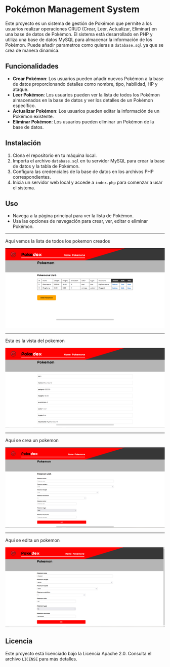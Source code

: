# Pokémon Management System

Este proyecto es un sistema de gestión de Pokémon que permite a los usuarios realizar operaciones CRUD (Crear, Leer, Actualizar, Eliminar) en una base de datos de Pokémon. El sistema está desarrollado en PHP y utiliza una base de datos MySQL para almacenar la información de los Pokémon.
Puede añadir parametros como quieras a `database.sql` ya que se crea de manera dinamica. 

## Funcionalidades

- **Crear Pokémon**: Los usuarios pueden añadir nuevos Pokémon a la base de datos proporcionando detalles como nombre, tipo, habilidad, HP y ataque.
- **Leer Pokémon**: Los usuarios pueden ver la lista de todos los Pokémon almacenados en la base de datos y ver los detalles de un Pokémon específico.
- **Actualizar Pokémon**: Los usuarios pueden editar la información de un Pokémon existente.
- **Eliminar Pokémon**: Los usuarios pueden eliminar un Pokémon de la base de datos.

## Instalación

1. Clona el repositorio en tu máquina local.
2. Importa el archivo `database.sql` en tu servidor MySQL para crear la base de datos y la tabla de Pokémon. 
3. Configura las credenciales de la base de datos en los archivos PHP correspondientes.
4. Inicia un servidor web local y accede a `index.php` para comenzar a usar el sistema.

## Uso

- Navega a la página principal para ver la lista de Pokémon.
- Usa las opciones de navegación para crear, ver, editar o eliminar Pokémon.

<hr></hr>
Aqui vemos la lista de todos los pokemon creados

![Lista Pokemon](/img/1.PNG)

<hr></hr>

Esta es la vista del pokemon

![Vista Pokemon](/img/2.PNG)

<hr></hr>

Aqui se crea un pokemon

![Crear Pokemon](/img/3.PNG)

<hr></hr>

Aqui se edita un pokemon

![Editar Pokemon](/img/4.PNG)


## Licencia

Este proyecto está licenciado bajo la Licencia Apache 2.0. Consulta el archivo `LICENSE` para más detalles.
